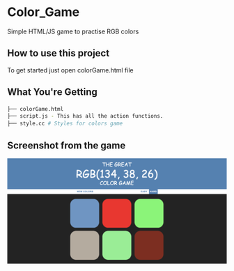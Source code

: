 # Color_Game
Simple HTML/JS game to practise RGB colors

## How to use this project

To get started just open colorGame.html file

## What You're Getting
```bash
├── colorGame.html
├── script.js - This has all the action functions.
├── style.cc # Styles for colors game
```

## Screenshot from the game

![Screenshot](screenshot.png)
